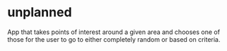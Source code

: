 # unplanned
App that takes points of interest around a given area and chooses one of those for the user to go to either completely random or based on criteria.
